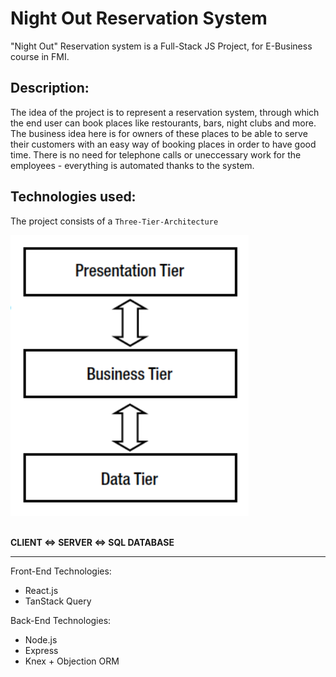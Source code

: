 # Night Out Reservation System

"Night Out" Reservation system is a Full-Stack JS Project, for E-Business course in FMI.


## Description:

The idea of the project is to represent a reservation system, through which the end user can book places like restourants, bars, night clubs and more. The business idea here is for owners of these places to be able to serve their customers with an easy way of booking places in order to have good time. There is no need for telephone calls or uneccessary work for the employees - everything is automated thanks to the system. 

## Technologies used:

The project consists of a `Three-Tier-Architecture`

![](three-tier-arch.PNG) &nbsp;&nbsp;&nbsp;&nbsp;&nbsp;&nbsp;&nbsp;&nbsp;&nbsp;&nbsp;&nbsp;&nbsp;&nbsp;&nbsp;&nbsp;&nbsp;&nbsp;&nbsp;&nbsp;&nbsp;&nbsp;&nbsp;&nbsp;&nbsp;&nbsp;&nbsp;&nbsp;&nbsp;&nbsp;&nbsp;&nbsp;&nbsp;

**CLIENT <=> SERVER <=> SQL DATABASE**

<hr>

Front-End Technologies:

- React.js
- TanStack Query


Back-End Technologies:

- Node.js
- Express
- Knex + Objection ORM

